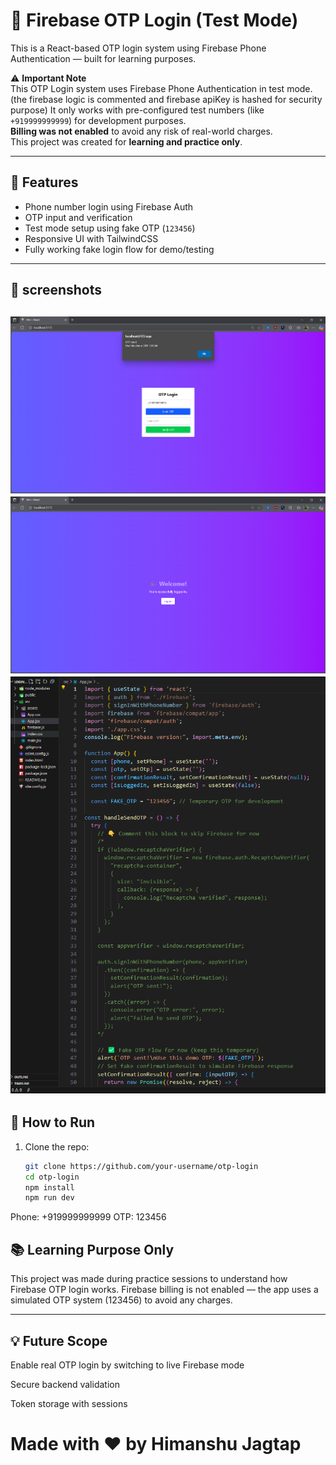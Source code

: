 # 📱 Firebase OTP Login (Test Mode)

This is a React-based OTP login system using Firebase Phone Authentication — built for learning purposes.

⚠️ **Important Note**  
This OTP Login system uses Firebase Phone Authentication in test mode.(the firebase logic is commented and firebase apiKey is hashed for security purpose)
It only works with pre-configured test numbers (like `+919999999999`) for development purposes.  
**Billing was not enabled** to avoid any risk of real-world charges.  
This project was created for **learning and practice only**.

---

## 🔧 Features

- Phone number login using Firebase Auth
- OTP input and verification
- Test mode setup using fake OTP (`123456`)
- Responsive UI with TailwindCSS
- Fully working fake login flow for demo/testing
---

## 📸 screenshots

![loginViaOTP demo](./public/ss1.png)
![loginViaOTP demo](./public/ss2.png)
![loginViaOTP demo](./public/ss3.png)
---

## 🚀 How to Run

1. Clone the repo:
   ```bash
   git clone https://github.com/your-username/otp-login
   cd otp-login
   npm install
   npm run dev


Phone: +919999999999
OTP:   123456

## 📚 Learning Purpose Only
This project was made during practice sessions to understand how Firebase OTP login works.
Firebase billing is not enabled — the app uses a simulated OTP system (123456) to avoid any charges.

---

## 💡 Future Scope
Enable real OTP login by switching to live Firebase mode

Secure backend validation

Token storage with sessions

# Made with ❤️ by Himanshu Jagtap
